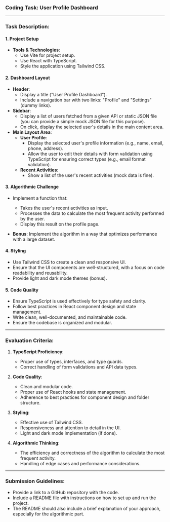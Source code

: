 ### Coding Task: **User Profile Dashboard**
 
---

### **Task Description:**

#### **1. Project Setup**
- **Tools & Technologies**:
    - Use Vite for project setup.
    - Use React with TypeScript.
    - Style the application using Tailwind CSS.
#### **2. Dashboard Layout**
- **Header**:
    - Display a title ("User Profile Dashboard").
    - Include a navigation bar with two links: "Profile" and "Settings" (dummy links).
- **Sidebar**:
    - Display a list of users fetched from a given API or static JSON file (you can provide a simple mock JSON file for this purpose).
    - On click, display the selected user's details in the main content area.
- **Main Layout Area**:
    - **User Profile**:
        - Display the selected user's profile information (e.g., name, email, phone, address).
        - Allow the user to edit their details with form validation using TypeScript for ensuring correct types (e.g., email format validation).
    - **Recent Activities**:
        - Show a list of the user's recent activities (mock data is fine).
#### **3. Algorithmic Challenge**
- Implement a function that:
    - Takes the user's recent activities as input.
    - Processes the data to calculate the most frequent activity performed by the user.
    - Display this result on the profile page.

- **Bonus**: Implement the algorithm in a way that optimizes performance with a large dataset.

#### **4. Styling**
- Use Tailwind CSS to create a clean and responsive UI.
- Ensure that the UI components are well-structured, with a focus on code readability and reusability.
- Provide light and dark mode themes (bonus).

#### **5. Code Quality**
- Ensure TypeScript is used effectively for type safety and clarity.
- Follow best practices in React component design and state management.
- Write clean, well-documented, and maintainable code.
- Ensure the codebase is organized and modular.

---

### **Evaluation Criteria:**

1. **TypeScript Proficiency**:
    - Proper use of types, interfaces, and type guards.
    - Correct handling of form validations and API data types.
2. **Code Quality**:
    - Clean and modular code.
    - Proper use of React hooks and state management.
    - Adherence to best practices for component design and folder structure.

3. **Styling**:
    - Effective use of Tailwind CSS.
    - Responsiveness and attention to detail in the UI.
    - Light and dark mode implementation (if done).

4. **Algorithmic Thinking**:
    - The efficiency and correctness of the algorithm to calculate the most frequent activity.
    - Handling of edge cases and performance considerations.

---

### **Submission Guidelines:**
- Provide a link to a GitHub repository with the code.
- Include a README file with instructions on how to set up and run the project.
- The README should also include a brief explanation of your approach, especially for the algorithmic part.
